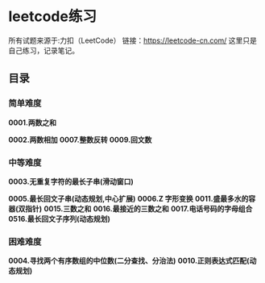 # leetcode练习
所有试题来源于:力扣（LeetCode）
链接：https://leetcode-cn.com/
这里只是自己练习，记录笔记。

## 目录
### 简单难度

**0001.两数之和**

**0002.两数相加**
**0007.整数反转**
**0009.回文数**

### 中等难度
**0003.无重复字符的最长子串(滑动窗口)**

**0005.最长回文子串(动态规划,中心扩展)**
**0006.Z 字形变换**
**0011.盛最多水的容器(双指针)**
**0015.三数之和**
**0016.最接近的三数之和**
**0017.电话号码的字母组合**
**0516.最长回文子序列(动态规划)**

### 困难难度
**0004.寻找两个有序数组的中位数(二分查找、分治法)**
**0010.正则表达式匹配(动态规划)**
